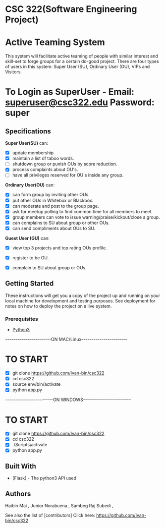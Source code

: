 # CSC 322(Software Engineering Project)

# Active Teaming System

This system will facilitate active teaming of people with similar interest and skill-set to forge groups for a certain do-good project. There are four types of users in this system: Super User (SU), Ordinary User (OU), VIPs and Visitors.

# To Login as SuperUser - Email: superuser@csc322.edu       Password: super
## Specifications
**Super User(SU)** can:
- [x] update membership.
- [x] maintain a list of taboo words.
- [ ] shutdown group or punish OUs by score reduction.
- [x] process complaints about OU's.
- [ ] have all privileges reserved for OU's inside any group.

**Ordinary User(OU)** can:
- [x] can form group by inviting other OUs.
- [x] put other OUs in Whitebox or Blackbox.
- [x] can moderate and post to the group page.
- [x] ask for meetup polling to find common time for all members to meet.
- [x] group members can vote to issue warning/praise/kickout/close a group.
- [x] can complains to SU about group or other OUs.
- [x] can send compliments about OUs to SU.

**Guest User (GU)** can:
- [x] view top 3 projects and top rating OUs profile.
- [x] register to be OU.
- [x] complain to SU about group or OUs.


## Getting Started

These instructions will get you a copy of the project up and running on your local machine for development and testing purposes. See deployment for notes on how to deploy the project on a live system.


### Prerequisites

* [Python3](https://www.python.org/downloads/)


-----------------------ON MAC/Linux-----------------------

# TO START
- [x] git clone https://github.com/Ivan-bin/csc322
- [x] cd csc322
- [x] source env/bin/activate
- [x] python app.py

------------------------ON WINDOWS------------------------

# TO START
- [x] git clone https://github.com/Ivan-bin/csc322
- [x] cd csc322
- [x] .\Scripts\activate
- [x] python app.py

## Built With

* [Flask] - The python3 API used


## Authors

Haibin Mai ,
Junior Norabuena ,
Sambeg Raj Subedi ,


See also the list of [contributors]
Click here:
https://github.com/Ivan-bin/csc322
